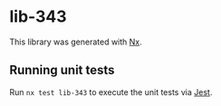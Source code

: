 # lib-343

This library was generated with [Nx](https://nx.dev).

## Running unit tests

Run `nx test lib-343` to execute the unit tests via [Jest](https://jestjs.io).
